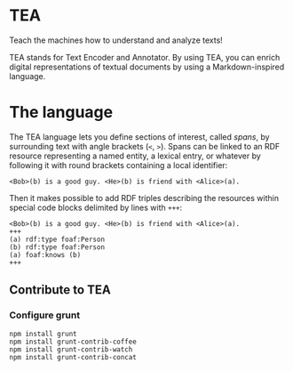 # TEA
Teach the machines how to understand and analyze texts!

TEA stands for Text Encoder and Annotator. By using TEA, you can enrich digital representations of textual documents by using a Markdown-inspired language.

# The language
The TEA language lets you define sections of interest, called *spans*, by surrounding text with angle brackets (`<`, `>`). Spans can be linked to an RDF resource representing a named entity, a lexical entry, or whatever by following it with round brackets containing a local identifier:

```
<Bob>(b) is a good guy. <He>(b) is friend with <Alice>(a).
```

Then it makes possible to add RDF triples describing the resources within special code blocks delimited by lines with `+++`:

```
<Bob>(b) is a good guy. <He>(b) is friend with <Alice>(a).
+++
(a) rdf:type foaf:Person
(b) rdf:type foaf:Person
(a) foaf:knows (b)
+++
```

## Contribute to TEA

### Configure grunt
```
npm install grunt
npm install grunt-contrib-coffee
npm install grunt-contrib-watch
npm install grunt-contrib-concat
```
